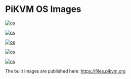 # PiKVM OS Images
[![os](https://github.com/pikvm/os/actions/workflows/v3-hdmi-rpi4.yml/badge.svg)](https://github.com/pikvm/os/actions/workflows/v3-hdmi-rpi4.yml)

[![os](https://github.com/pikvm/os/actions/workflows/v2-hdmi-rpi4.yml/badge.svg)](https://github.com/pikvm/os/actions/workflows/v2-hdmi-rpi4.yml)

[![os](https://github.com/pikvm/os/actions/workflows/v2-hdmiusb-rpi4.yml/badge.svg)](https://github.com/pikvm/os/actions/workflows/v2-hdmiusb-rpi4.yml)

[![os](https://github.com/pikvm/os/actions/workflows/v2-hdmi-zerow.yml/badge.svg)](https://github.com/pikvm/os/actions/workflows/v2-hdmi-zerow.yml)

[![os](https://github.com/pikvm/os/actions/workflows/v2-hdmi-zero2w.yml/badge.svg)](https://github.com/pikvm/os/actions/workflows/v2-hdmi-zero2w.yml)

The built images are published here: https://files.pikvm.org

